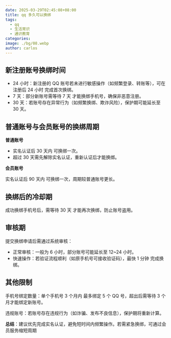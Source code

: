 ```yaml
---
date: 2025-03-29T02:45:08+08:00
title: qq 多久可以换绑
tags:
  - qq
  - 生活常识
  - 通识教育
categories: 
image: ./bg/08.webp
author: carlos
---
```


## 新注册账号换绑时间

- ‌24 小时‌：新注册的 QQ 账号若未进行敏感操作（如频繁登录、转账等），可在注册后 ‌24 小时‌ 完成首次换绑‌。
- 7 天‌：部分新账号需等待 ‌7 天‌ 才能换绑手机号，确保非恶意注册‌。
- ‌30 天‌：若账号存在异常行为（如频繁换绑、欺诈风险），保护期可能延长至 ‌30 天‌‌。

## 普通账号与会员账号的换绑周期

**普通账号**

- 实名认证后 ‌30 天内‌ 可换绑一次‌。
- 超过 30 天需先解除实名认证，重新认证后才能换绑‌。

**会员账号**

实名认证后 ‌90 天内‌ 可换绑一次，周期较普通账号更长‌。

## 换绑后的冷却期

成功换绑手机号后，需等待 ‌30 天‌ 才能再次换绑，防止账号盗用‌。

## 审核期

提交换绑申请后需通过系统审核：

- ‌正常审核‌：一般为 ‌6 小时‌，部分账号可能延长至 ‌12~24 小时‌‌。
- ‌快速操作‌：若验证流程顺利（如原手机号可接收验证码），最快 ‌1 分钟‌ 完成换绑‌。

## 其他限制

手机号绑定数量‌：单个手机号 ‌3 个月内‌ 最多绑定 ‌5 个 QQ 号‌，超出后需等待 3 个月才能绑定新账号‌。

违规账号‌：若账号存在违规行为（如诈骗、发布不良信息），保护期将重新计算‌。

‌**总结**‌：建议优先完成实名认证，避免短时间内频繁操作。若需紧急换绑，可通过会员服务缩短周期‌